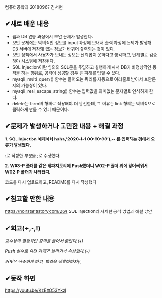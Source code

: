 컴퓨터공학과 20180967 김서현
##  &#10004;새로 배운 내용
- 웹과 DB 연동 과정에서 보안 문제가 발생한다.
- 보안 문제에는 악의적인 정보를 input 과정에 보내서 출력 과정에 문제가 발생해 DB 서버에 저장돼 있는 정보가 바뀌어 출력되는 것이 있다.
- 보안 정책에서 사용자가 보내는 정보는 신뢰롭지 못하다고 생각하고, 단계별로 검증해야 시스템에 저장된다.
- SQL Injection이란 임의의 SQL문을 주입하고 실행하게 해서 DB가 비정상적인 동작을 하는 행위로, 공격이 성공할 경우 큰 피해를 입힐 수 있다.
- mysqli_multi_query() 함수는 들어오는 쿼리를 자동으로 여러줄로 받아서 보안문제의 가능성이 있다.
- mysqli_real_escape_string() 함수는 입력값을 의미없는 문자열로 인식하게 한다.
- delete는 form의 형태로 적용해야 더 안전한데, 그 이유는 link 형태는 악의적으로 클릭하게 만들 수 있기 때문이다.

##  &#10004;문제가 발생하거나 고민한 내용 + 해결 과정
**1. SQL Injection 예제에서 haha’,’2020-1-1 00:00:00’);-- 를 입력하는 것에서 오류가 발생했다.**

:로 작성한 부분을 ;로 수정했다.

**2. W03-P 폴더를 같은 레파지토리에 Push했더니 W02-P 폴더 위에 덮어씌워서 W02-P 폴더가 사라졌다.**

코드를 다시 업로드하고, README를 다시 작성했다.

##  &#10004;참고할 만한 내용

https://noirstar.tistory.com/264 SQL Injection의 자세한 공격 방법과 해결 방안

##  &#10004;회고(+,-,!)
*교수님의 열정적인 강의를 들어서 좋았다.(+)*

*Push 실수로 이전 과제가 날라가서 속상했다.(-)*

*커밋은 신중하게 하고, 백업을 생활화하자(!)*

##  &#10004;동작 화면
https://youtu.be/KzEXO53YkzI

